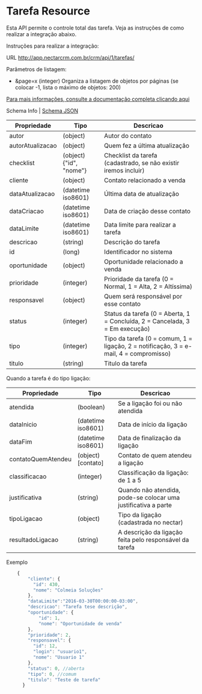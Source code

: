 # Tarefa Resource

Esta API permite o controle total das tarefa. Veja as instruções de como realizar a integração abaixo.

Instruções para realizar a integração:

URL
http://app.nectarcrm.com.br/crm/api/1/tarefas/

Parâmetros de listagem:
* &page=x (integer) Organiza a listagem de objetos por páginas (se colocar -1, lista o máximo de objetos: 200)

[Para mais informações, consulte a documentação completa clicando aqui](http://docs.nectarcrm.apiary.io)

Schema Info | [Schema JSON](schema.json)

Propriedade | Tipo | Descricao
------------ | ------------- | -------------
autor | (object) | Autor do contato
autorAtualizacao | (object) | Quem fez a última atualização
checklist | (object){"id", "nome"} | Checklist da tarefa (cadastrado, se não existir iremos incluir)
cliente | (object) | Contato relacionado a venda
dataAtualizacao | (datetime iso8601) | Última data de atualização
dataCriacao | (datetime iso8601) | Data de criação desse contato
dataLimite | (datetime iso8601) | Data limite para realizar a tarefa
descricao | (string) | Descrição do tarefa
id | (long) | Identificador no sistema
oportunidade | (object) | Oportunidade relacionado a venda
prioridade | (integer) | Prioridade da tarefa (0 = Normal, 1 = Alta, 2 = Altíssima)
responsavel | (object) | Quem será responsável por esse contato
status | (integer) | Status da tarefa (0 = Aberta, 1 = Concluída, 2 = Cancelada, 3 = Em execução)
tipo | (integer) | Tipo da tarefa (0 = comum, 1 = ligação, 2 = notificação, 3 = e-mail, 4 = compromisso)
titulo | (string) | Titulo da tarefa

Quando a tarefa é do tipo ligação:

Propriedade | Tipo | Descricao
------------ | ------------- | -------------
atendida | (boolean) | Se a ligação foi ou não atendida
dataInicio | (datetime iso8601) | Data de início da ligação
dataFim | (datetime iso8601) | Data de finalização da ligação
contatoQuemAtendeu | (object)[contato] | Contato de quem atendeu a ligação
classificacao | (integer) | Classificação da ligação: de 1 a 5
justificativa | (string) | Quando não atendida, pode-se colocar uma justificativa a parte
tipoLigacao | (object) | Tipo da ligação (cadastrada no nectar)
resultadoLigacao | (string) | A descrição da ligação feita pelo responsável da tarefa


Exemplo
```js
    {
        "cliente": {
          "id": 430,
          "nome": "Colmeia Soluções"
        },
	    "dataLimite":"2016-03-30T00:00:00-03:00",
        "descricao": "Tarefa tese descrição",
		"oportunidade": {
			"id": 1,
			"nome": "Oportunidade de venda"
		},
        "prioridade": 2,
        "responsavel": {
          "id": 12,
          "login": "usuario1",
          "nome": "Usuario 1"
        },
        "status": 0, //aberta
        "tipo": 0, //comum
        "titulo": "Teste de tarefa"
      }
```